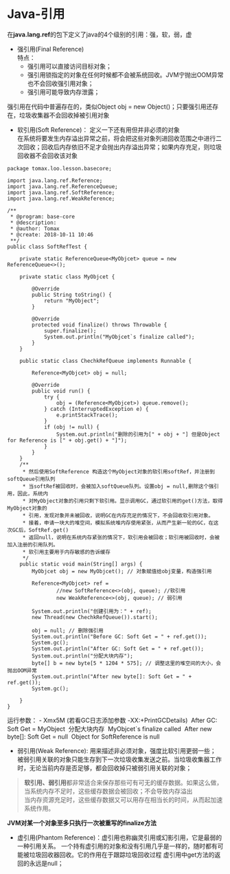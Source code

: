 # Java-引用

在**java.lang.ref**的包下定义了java的4个级别的引用：强，软，弱，虚  

- 强引用(Final Reference)  
    特点：  
    - 强引用可以直接访问目标对象；  
    - 强引用锁指定的对象在任何时候都不会被系统回收。JVM宁抛出OOM异常也不会回收强引用对象；  
    - 强引用可能导致内存泄露；  

强引用在代码中普遍存在的，类似Object obj = new Object()；只要强引用还存在，垃圾收集器不会回收掉被引用对象

- 软引用(Soft Reference)： 定义一下还有用但并非必须的对象    
  在系统将要发生内存溢出异常之前，将会把这些对象列进回收范围之中进行二次回收；回收后内存依旧不足才会抛出内存溢出异常；如果内存充足，则垃圾回收器不会回收该对象  

```
package tomax.loo.lesson.basecore;

import java.lang.ref.Reference;
import java.lang.ref.ReferenceQueue;
import java.lang.ref.SoftReference;
import java.lang.ref.WeakReference;

/**
 * @program: base-core
 * @description:
 * @author: Tomax
 * @create: 2018-10-11 10:46
 **/
public class SoftRefTest {

    private static ReferenceQueue<MyObjcet> queue = new ReferenceQueue<>();

    private static class MyObjcet {

        @Override
        public String toString() {
            return "MyObject";
        }

        @Override
        protected void finalize() throws Throwable {
            super.finalize();
            System.out.println("MyObjcet`s finalize called");
        }
    }

    public static class ChechkRefQueue implements Runnable {

        Reference<MyObjcet> obj = null;

        @Override
        public void run() {
            try {
                obj = (Reference<MyObjcet>) queue.remove();
            } catch (InterruptedException e) {
                e.printStackTrace();
            }
            if (obj != null) {
                System.out.println("删除的引用为[" + obj + "] 但是Object for Reference is [" + obj.get() + "]");
            }
        }
    }
    /**
     * 然后使用SoftReference 构造这个MyObject对象的软引用softRef，并注册到softQueue引用队列
     * 当softRef被回收时，会被加入softQueue队列。设置obj = null,删除这个强引用，因此，系统内
     * 对MyObject对象的引用只剩下软引用。显示调用GC，通过软引用的get()方法，取得MyObject对象的
     * 引用，发现对象并未被回收，说明GC在内存充足的情况下，不会回收软引用对象。
     * 接着，申请一块大的堆空间，模拟系统堆内存使用紧张，从而产生新一轮的GC，在这次GC后，SoftRef.get()
     * 返回null，说明在系统内存紧张的情况下，软引用会被回收；软引用被回收时，会被加入注册的引用队列。
     * 软引用主要用于内存敏感的告诉缓存
     */
    public static void main(String[] args) {
        MyObjcet obj = new MyObjcet(); // 对象赋值给obj变量，构造强引用

        Reference<MyObjcet> ref =
                //new SoftReference<>(obj, queue); //软引用
                new WeakReference<>(obj, queue); // 弱引用

        System.out.println("创建引用为：" + ref);
        new Thread(new ChechkRefQueue()).start();

        obj = null; // 删除强引用
        System.out.println("Before GC: Soft Get = " + ref.get());
        System.gc();
        System.out.println("After GC: Soft Get = " + ref.get());
        System.out.println("分配大块内存");
        byte[] b = new byte[5 * 1204 * 575]; // 调整这里的堆空间的大小，会抛出OOM异常
        System.out.println("After new byte[]: Soft Get = " + ref.get());
        System.gc();

    }
}

```
运行参数： - Xmx5M (若看GC日志添加参数 -XX:+PrintGCDetails)
​    After GC: Soft Get = MyObject
​    分配大块内存
​    MyObjcet`s finalize called
​    After new byte[]: Soft Get = null
​    Object for SoftReference is null


- 弱引用(Weak Reference): 用来描述非必须对象，强度比软引用更弱一些；   
  被弱引用关联的对象只能生存到下一次垃圾收集发送之前。当垃圾收集器工作时，无论当前内存是否足够，都会回收掉只被弱引用关联的对象；  


> **软引用、弱引用**都非常适合来保存那些可有可无的缓存数据。如果这么做，当系统内存不足时，这些缓存数据会被回收；不会导致内存溢出  
> 当内存资源充足时，这些缓存数据又可以用存在相当长的时间，从而起加速系统作用。  

**JVM对某一个对象至多只执行一次被重写的finalize方法**

- 虚引用(Phantom Reference)：虚引用也称幽灵引用或幻影引用，它是最弱的一种引用关系。
  一个持有虚引用的对象和没有引用几乎是一样的，随时都有可能被垃圾回收器回收。它的作用在于跟踪垃圾回收过程
  虚引用中get方法的返回的永远是null；